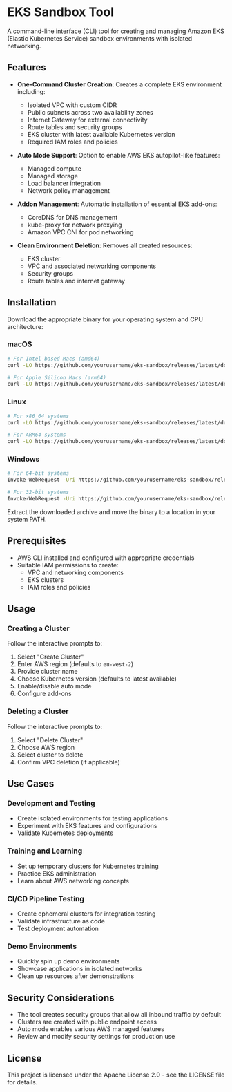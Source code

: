 # EKS Sandbox Tool

A command-line interface (CLI) tool for creating and managing Amazon EKS (Elastic Kubernetes Service) sandbox environments with isolated networking.

## Features

- **One-Command Cluster Creation**: Creates a complete EKS environment including:
  - Isolated VPC with custom CIDR
  - Public subnets across two availability zones
  - Internet Gateway for external connectivity
  - Route tables and security groups
  - EKS cluster with latest available Kubernetes version
  - Required IAM roles and policies

- **Auto Mode Support**: Option to enable AWS EKS autopilot-like features:
  - Managed compute
  - Managed storage
  - Load balancer integration
  - Network policy management

- **Addon Management**: Automatic installation of essential EKS add-ons:
  - CoreDNS for DNS management
  - kube-proxy for network proxying
  - Amazon VPC CNI for pod networking

- **Clean Environment Deletion**: Removes all created resources:
  - EKS cluster
  - VPC and associated networking components
  - Security groups
  - Route tables and internet gateway

## Installation

Download the appropriate binary for your operating system and CPU architecture:

### macOS
```sh
# For Intel-based Macs (amd64)
curl -LO https://github.com/yourusername/eks-sandbox/releases/latest/download/est-VERSION-darwin-amd64.tar.gz

# For Apple Silicon Macs (arm64)
curl -LO https://github.com/yourusername/eks-sandbox/releases/latest/download/est-VERSION-darwin-arm64.tar.gz
```

### Linux
```sh
# For x86_64 systems
curl -LO https://github.com/yourusername/eks-sandbox/releases/latest/download/est-VERSION-linux-amd64.tar.gz

# For ARM64 systems
curl -LO https://github.com/yourusername/eks-sandbox/releases/latest/download/est-VERSION-linux-arm64.tar.gz
```

### Windows
```sh
# For 64-bit systems
Invoke-WebRequest -Uri https://github.com/yourusername/eks-sandbox/releases/latest/download/est-VERSION-windows-amd64.zip -OutFile est.zip

# For 32-bit systems
Invoke-WebRequest -Uri https://github.com/yourusername/eks-sandbox/releases/latest/download/est-VERSION-windows-386.zip -OutFile est.zip
```

Extract the downloaded archive and move the binary to a location in your system PATH.

## Prerequisites

- AWS CLI installed and configured with appropriate credentials
- Suitable IAM permissions to create:
  - VPC and networking components
  - EKS clusters
  - IAM roles and policies

## Usage

### Creating a Cluster

Follow the interactive prompts to:

1. Select "Create Cluster"
2. Enter AWS region (defaults to `eu-west-2`)
3. Provide cluster name
4. Choose Kubernetes version (defaults to latest available)
5. Enable/disable auto mode
6. Configure add-ons

### Deleting a Cluster

Follow the interactive prompts to:

1. Select "Delete Cluster"
2. Choose AWS region
3. Select cluster to delete
4. Confirm VPC deletion (if applicable)

## Use Cases

### Development and Testing

- Create isolated environments for testing applications
- Experiment with EKS features and configurations
- Validate Kubernetes deployments

### Training and Learning

- Set up temporary clusters for Kubernetes training
- Practice EKS administration
- Learn about AWS networking concepts

### CI/CD Pipeline Testing

- Create ephemeral clusters for integration testing
- Validate infrastructure as code
- Test deployment automation

### Demo Environments

- Quickly spin up demo environments
- Showcase applications in isolated networks
- Clean up resources after demonstrations

## Security Considerations

- The tool creates security groups that allow all inbound traffic by default
- Clusters are created with public endpoint access
- Auto mode enables various AWS managed features
- Review and modify security settings for production use

## License

This project is licensed under the Apache License 2.0 - see the LICENSE file for details.

